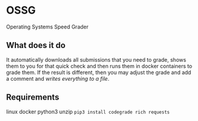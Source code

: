 # OSSG
Operating Systems Speed Grader

## What does it do

It automatically downloads all submissions that you need to grade, shows them to you for that quick check and then runs them in docker containers to grade them. 
If the result is different, then you may adjust the grade and add a comment and *writes everything to a file*.

## Requirements 
linux
docker 
python3
unzip
``pip3 install codegrade rich requests``